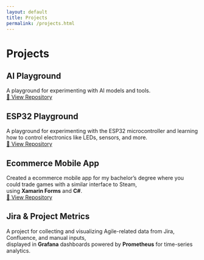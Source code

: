 ```yaml
---
layout: default
title: Projects
permalink: /projects.html
---
```


# Projects

## AI Playground
A playground for experimenting with AI models and tools.  
[🔗 View Repository](https://github.com/vinersar31/ai_playground)

## ESP32 Playground
A playground for experimenting with the ESP32 microcontroller and learning how to control electronics like LEDs, sensors, and more.  
[🔗 View Repository](https://github.com/vinersar31/esp32_playground)

## Ecommerce Mobile App
Created a ecommerce mobile app for my bachelor’s degree where you could trade games with a similar interface to Steam,  
using **Xamarin Forms** and **C#**.  
[🔗 View Repository](https://github.com/vinersar31/Licenta-Ecommerce)

## Jira & Project Metrics
A project for collecting and visualizing Agile-related data from Jira, Confluence, and manual inputs,  
displayed in **Grafana** dashboards powered by **Prometheus** for time-series analytics.

